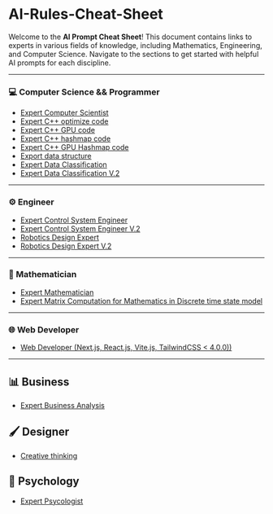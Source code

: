 # AI-Rules-Cheat-Sheet

Welcome to the **AI Prompt Cheat Sheet**! This document contains links to experts in various fields of knowledge, including Mathematics, Engineering, and Computer Science. Navigate to the sections to get started with helpful AI prompts for each discipline.

---

### 💻 Computer Science && Programmer
- [Expert Computer Scientist](Computer%20Scientist/Expert%20Computer%20Scientist)
- [Expert C++ optimize code](Computer%20Scientist/Expert%20C++%20optimize%20code)
- [Expert C++ GPU code](Computer%20Scientist/Expert%20C++%20GPU%20code)
- [Expert C++ hashmap code](Computer%20Scientist/Expert%20C++%20hashmap%20code)
- [Expert C++ GPU Hashmap code](Computer%20Scientist/Expert%20C++%20GPU%20Hashmap%20code)
- [Export data structure](Computer%20Scientist/Export%20data%20structure)
- [Expert Data Classification](Computer%20Scientist/Expert%20Data%20Classification)
- [Expert Data Classification V.2](Computer%20Scientist/Expert%20Data%20Classification%20V.2)

---

### ⚙️ Engineer
- [Expert Control System Engineer](Engineer/Expert%20Control%20System%20Engineer) 
- [Expert Control System Engineer V.2](Engineer/Expert%20Control%20System%20Engineer%20V.2)
- [Robotics Design Expert](Engineer/Robotics%20Design%20Expert)
- [Robotics Design Expert V.2](Engineer/Robotics%20Design%20Expert%20V.2)

---

### 📐 Mathematician
- [Expert Mathematician](Mathematician/Expert%20Mathematician)
- [Expert Matrix Computation for Mathematics in Discrete time state model](Mathematician/Expert%20Matrix%20Computation%20for%20Mathematics%20in%20Discrete%20time%20state%20model)

---

### 🌐 Web Developer
- [Web Developer (Next.js, React.js, Vite.js, TailwindCSS < 4.0.0))](Web%20Developer/Web%20Developer%20(Next.js,%20React.js,%20Vite.js,%20TailwindCSS%20<%204.0.0))

---

## 📊 Business 
- [Expert Business Analysis](Business/Expert%20Business%20Analysis)

## 🖌️ Designer
- [Creative thinking](Designer/Creative%20thinking)

## 🧠 Psychology

- [Expert Psycologist](Psychology/Expert%20Psychologist)






